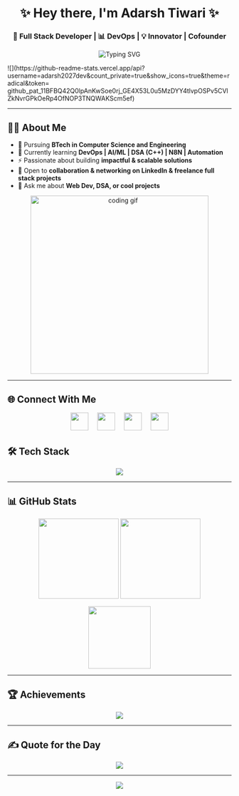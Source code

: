 <h1 align="center">✨ Hey there, I'm Adarsh Tiwari ✨</h1>
<h3 align="center">🚀 Full Stack Developer | 📊 DevOps | 💡 Innovator | Cofounder</h3>

<p align="center">
  <img src="https://readme-typing-svg.herokuapp.com?font=Fira+Code&size=24&pause=1000&color=38BDF8&center=true&vCenter=true&width=600&lines=B.Tech+in+Computer+Science+Engineering;Full+Stack+Developer;Always+Learning+New+Tech;Open+to+Collaboration+%26+Innovative+Projects" alt="Typing SVG" />
</p>
![](https://github-readme-stats.vercel.app/api?username=adarsh2027dev&count_private=true&show_icons=true&theme=radical&token=	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)

---

## 👨‍💻 About Me  
- 🔭 Pursuing **BTech in Computer Science and Engineering**  
- 🌱 Currently learning **DevOps | AI/ML | DSA (C++) | N8N | Automation**  
- ⚡ Passionate about building **impactful & scalable solutions**  
- 👯 Open to **collaboration & networking on LinkedIn & freelance full stack projects**  
- 💬 Ask me about **Web Dev, DSA, or cool projects**  

<p align="center">
  <img src="https://media.giphy.com/media/qgQUggAC3Pfv687qPC/giphy.gif" width="400" alt="coding gif" />
</p>

---

## 🌐 Connect With Me  
<p align="center">
  <a href="https://www.instagram.com/its_adarsh_02794/"><img src="https://skillicons.dev/icons?i=instagram" height="40" style="margin:0 8px;"/></a>
  <a href="https://www.linkedin.com/in/adarsh2027dev/"><img src="https://skillicons.dev/icons?i=linkedin" height="40" style="margin:0 8px;"/></a>
  <a href="https://leetcode.com/u/Adarshdev01/"><img src="https://skillicons.dev/icons?i=leetcode" height="40" style="margin:0 8px;"/></a>
  <a href="mailto:adarshtiwaridev01@gmail.com"><img src="https://skillicons.dev/icons?i=gmail" height="40" style="margin:0 8px;"/></a>
</p>


## 🛠 Tech Stack  
<p align="center">
  <img src="https://skillicons.dev/icons?i=c,cpp,java,py,html,css,js,react,nextjs,nodejs,express,vite,vue,tailwind,figma,blender,mysql,aws,azure,gcp" />
</p>

---

## 📊 GitHub Stats  
<p align="center">
  <img src="https://github-readme-stats.vercel.app/api?username=adarsh2027dev&show_icons=true&theme=radical" height="180"/>
  <img src="https://github-readme-streak-stats.herokuapp.com/?user=adarsh2027dev&theme=radical" height="180"/>
</p>  

<p align="center">
  <img src="https://github-readme-stats.vercel.app/api/top-langs/?username=adarsh2027dev&layout=compact&theme=radical" height="140"/>
</p>

---

## 🏆 Achievements  
<p align="center">
  <img src="https://github-profile-trophy.vercel.app/?username=adarsh2027dev&theme=radical&no-frame=true&no-bg=true&row=1&column=6"/>
</p>

---

## ✍️ Quote for the Day  
<p align="center">
  <img src="https://quotes-github-readme.vercel.app/api?type=horizontal&theme=radical"/>
</p>

---

<p align="center"> 
  <img src="https://visitcount.itsvg.in/api?id=adarsh2027dev&label=Profile%20Views&color=1&icon=5&pretty=true" />
</p>
